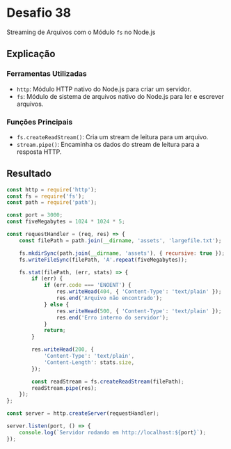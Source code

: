 # Desafio 38

Streaming de Arquivos com o Módulo `fs` no Node.js

## Explicação

### Ferramentas Utilizadas

- `http`: Módulo HTTP nativo do Node.js para criar um servidor.
- `fs`: Módulo de sistema de arquivos nativo do Node.js para ler e escrever arquivos.

### Funções Principais

- `fs.createReadStream()`: Cria um stream de leitura para um arquivo.
- `stream.pipe()`: Encaminha os dados do stream de leitura para a resposta HTTP.

## Resultado

```js
const http = require('http');
const fs = require('fs');
const path = require('path');

const port = 3000;
const fiveMegabytes = 1024 * 1024 * 5;

const requestHandler = (req, res) => {
    const filePath = path.join(__dirname, 'assets', 'largefile.txt');

    fs.mkdirSync(path.join(__dirname, 'assets'), { recursive: true });
    fs.writeFileSync(filePath, 'A'.repeat(fiveMegabytes)); 

    fs.stat(filePath, (err, stats) => {
        if (err) {
            if (err.code === 'ENOENT') {
                res.writeHead(404, { 'Content-Type': 'text/plain' });
                res.end('Arquivo não encontrado');
            } else {
                res.writeHead(500, { 'Content-Type': 'text/plain' });
                res.end('Erro interno do servidor');
            }
            return;
        }

        res.writeHead(200, {
            'Content-Type': 'text/plain',
            'Content-Length': stats.size,
        });

        const readStream = fs.createReadStream(filePath);
        readStream.pipe(res);
    });
};

const server = http.createServer(requestHandler);

server.listen(port, () => {
    console.log(`Servidor rodando em http://localhost:${port}`);
});
```
